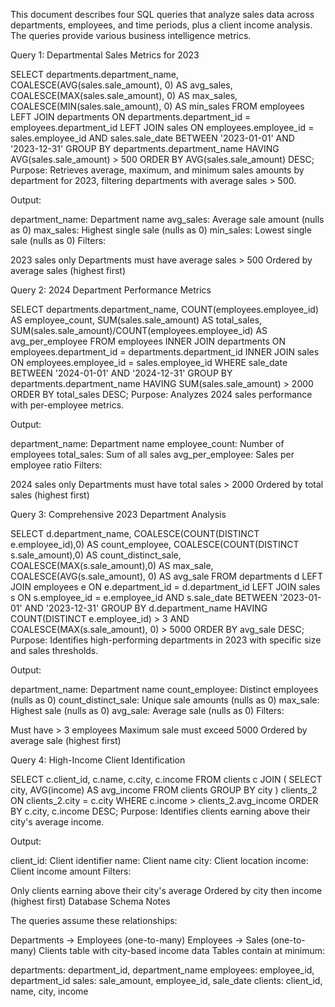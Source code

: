 

This document describes four SQL queries that analyze sales data across departments, employees, and time periods, plus a client income analysis. The queries provide various business intelligence metrics.


Query 1: Departmental Sales Metrics for 2023


SELECT departments.department_name, 
       COALESCE(AVG(sales.sale_amount), 0) AS avg_sales,
       COALESCE(MAX(sales.sale_amount), 0) AS max_sales,
       COALESCE(MIN(sales.sale_amount), 0) AS min_sales 
FROM employees 
LEFT JOIN departments ON departments.department_id = employees.department_id 
LEFT JOIN sales ON employees.employee_id = sales.employee_id 
       AND sales.sale_date BETWEEN '2023-01-01' AND '2023-12-31' 
GROUP BY departments.department_name 
HAVING AVG(sales.sale_amount) > 500 
ORDER BY AVG(sales.sale_amount) DESC;
Purpose:
Retrieves average, maximum, and minimum sales amounts by department for 2023, filtering departments with average sales > 500.

Output:

department_name: Department name
avg_sales: Average sale amount (nulls as 0)
max_sales: Highest single sale (nulls as 0)
min_sales: Lowest single sale (nulls as 0)
Filters:

2023 sales only
Departments must have average sales > 500
Ordered by average sales (highest first)





Query 2: 2024 Department Performance Metrics


SELECT departments.department_name, 
       COUNT(employees.employee_id) AS employee_count, 
       SUM(sales.sale_amount) AS total_sales,
       SUM(sales.sale_amount)/COUNT(employees.employee_id) AS avg_per_employee 
FROM employees 
INNER JOIN departments ON employees.department_id = departments.department_id
INNER JOIN sales ON employees.employee_id = sales.employee_id 
WHERE sale_date BETWEEN '2024-01-01' AND '2024-12-31' 
GROUP BY departments.department_name 
HAVING SUM(sales.sale_amount) > 2000 
ORDER BY total_sales DESC;
Purpose:
Analyzes 2024 sales performance with per-employee metrics.

Output:

department_name: Department name
employee_count: Number of employees
total_sales: Sum of all sales
avg_per_employee: Sales per employee ratio
Filters:

2024 sales only
Departments must have total sales > 2000
Ordered by total sales (highest first)





Query 3: Comprehensive 2023 Department Analysis


SELECT d.department_name, 
       COALESCE(COUNT(DISTINCT e.employee_id),0) AS count_employee,
       COALESCE(COUNT(DISTINCT s.sale_amount),0) AS count_distinct_sale,
       COALESCE(MAX(s.sale_amount),0) AS max_sale,
       COALESCE(AVG(s.sale_amount), 0) AS avg_sale
FROM departments d
LEFT JOIN employees e ON e.department_id = d.department_id
LEFT JOIN sales s ON s.employee_id = e.employee_id 
       AND s.sale_date BETWEEN '2023-01-01' AND '2023-12-31'
GROUP BY d.department_name
HAVING COUNT(DISTINCT e.employee_id) > 3
       AND COALESCE(MAX(s.sale_amount), 0) > 5000
ORDER BY avg_sale DESC;
Purpose:
Identifies high-performing departments in 2023 with specific size and sales thresholds.

Output:

department_name: Department name
count_employee: Distinct employees (nulls as 0)
count_distinct_sale: Unique sale amounts (nulls as 0)
max_sale: Highest sale (nulls as 0)
avg_sale: Average sale (nulls as 0)
Filters:

Must have > 3 employees
Maximum sale must exceed 5000
Ordered by average sale (highest first)




Query 4: High-Income Client Identification


SELECT c.client_id, c.name, c.city, c.income
FROM clients c
JOIN (
      SELECT city, AVG(income) AS avg_income
      FROM clients
      GROUP BY city
     ) clients_2 ON clients_2.city = c.city
WHERE c.income > clients_2.avg_income
ORDER BY c.city, c.income DESC;
Purpose:
Identifies clients earning above their city's average income.

Output:

client_id: Client identifier
name: Client name
city: Client location
income: Client income amount
Filters:

Only clients earning above their city's average
Ordered by city then income (highest first)
Database Schema Notes

The queries assume these relationships:

Departments → Employees (one-to-many)
Employees → Sales (one-to-many)
Clients table with city-based income data
Tables contain at minimum:

departments: department_id, department_name
employees: employee_id, department_id
sales: sale_amount, employee_id, sale_date
clients: client_id, name, city, income
